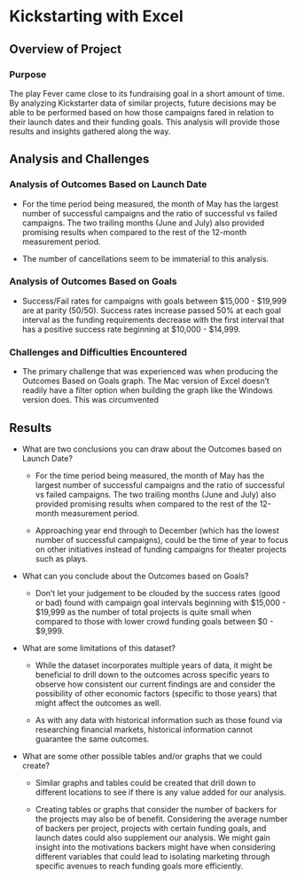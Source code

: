 # Kickstarting with Excel

## Overview of Project

### Purpose

The play Fever came close to its fundraising goal in a short amount of time. By analyzing Kickstarter data of similar projects, future decisions may be able to be performed based on how those campaigns fared in relation to their launch dates and their funding goals. This analysis will provide those results and insights gathered along the way.

## Analysis and Challenges

### Analysis of Outcomes Based on Launch Date

* For the time period being measured, the month of May has the largest number of successful campaigns and the ratio of successful vs failed campaigns. The two trailing months (June and July) also provided promising results when compared to the rest of the 12-month measurement period.

* The number of cancellations seem to be immaterial to this analysis.


### Analysis of Outcomes Based on Goals

* Success/Fail rates for campaigns with goals between $15,000 - $19,999 are at parity (50/50). Success rates increase passed 50% at each goal interval as the funding requirements decrease with the first interval that has a positive success rate beginning at $10,000 - $14,999.

### Challenges and Difficulties Encountered

* The primary challenge that was experienced was when producing the Outcomes Based on Goals graph. The Mac version of Excel doesn’t readily have a filter option when building the graph like the Windows version does. This was circumvented
 
## Results

- What are two conclusions you can draw about the Outcomes based on Launch Date?

	- For the time period being measured, the month of May has the largest number of successful campaigns and the ratio of successful vs failed campaigns. The two trailing months (June and July) also provided promising results when compared to the rest of the 12-month measurement period.

	- Approaching year end through to December (which has the lowest number of successful campaigns), could be the time of year to focus on other initiatives instead of funding campaigns for theater projects such as plays.

- What can you conclude about the Outcomes based on Goals?

	- Don’t let your judgement to be clouded by the success rates (good or bad) found with campaign goal intervals beginning with $15,000 - $19,999 as the number of total projects is quite small when compared to those with lower crowd funding goals between $0 - $9,999.

- What are some limitations of this dataset?

	- While the dataset incorporates multiple years of data, it might be beneficial to drill down to the outcomes across specific years to observe how consistent our current findings are and consider the possibility of other economic factors (specific to those years) that might affect the outcomes as well.

	- As with any data with historical information such as those found via researching financial markets, historical information cannot guarantee the same outcomes.

- What are some other possible tables and/or graphs that we could create?

	- Similar graphs and tables could be created that drill down to different locations to see if there is any value added for our analysis.

	- Creating tables or graphs that consider the number of backers for the projects may also be of benefit. Considering the average number of backers per project, projects with certain funding goals, and launch dates could also supplement our analysis. We might gain insight into the motivations backers might have when considering different variables that could lead to isolating marketing through specific avenues to reach funding goals more efficiently. 
